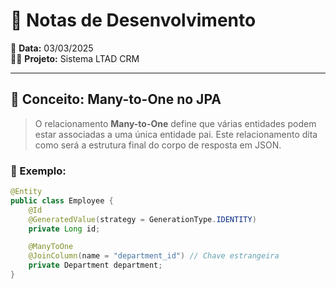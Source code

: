 # 📝 Notas de Desenvolvimento

📅 **Data:** 03/03/2025  
👨‍💻 **Projeto:** Sistema LTAD CRM

---

## 📌 Conceito: Many-to-One no JPA

> O relacionamento **Many-to-One** define que várias entidades podem estar associadas a uma única entidade pai.
> Este relacionamento dita como será a estrutura final do corpo de resposta em JSON.

### 🔹 Exemplo:

```java
@Entity
public class Employee {
    @Id
    @GeneratedValue(strategy = GenerationType.IDENTITY)
    private Long id;

    @ManyToOne
    @JoinColumn(name = "department_id") // Chave estrangeira
    private Department department;
}
